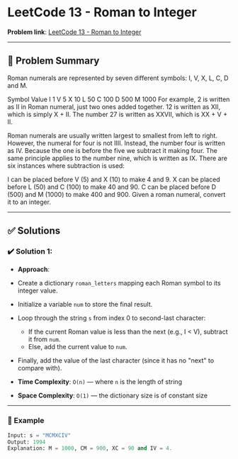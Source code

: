 # LeetCode 13 - Roman to Integer

**Problem link**: [LeetCode 13 - Roman to Integer](https://leetcode.com/problems/roman-to-integer/)

---

## 🧠 Problem Summary

Roman numerals are represented by seven different symbols: I, V, X, L, C, D and M.

Symbol       Value
I             1
V             5
X             10
L             50
C             100
D             500
M             1000
For example, 2 is written as II in Roman numeral, just two ones added together. 12 is written as XII, which is simply X + II. The number 27 is written as XXVII, which is XX + V + II.

Roman numerals are usually written largest to smallest from left to right. However, the numeral for four is not IIII. Instead, the number four is written as IV. Because the one is before the five we subtract it making four. The same principle applies to the number nine, which is written as IX. There are six instances where subtraction is used:

I can be placed before V (5) and X (10) to make 4 and 9. 
X can be placed before L (50) and C (100) to make 40 and 90. 
C can be placed before D (500) and M (1000) to make 400 and 900.
Given a roman numeral, convert it to an integer.

---

## ✅ Solutions

### ✔️ Solution 1: 

- **Approach**:
- Create a dictionary `roman_letters` mapping each Roman symbol to its integer value.
- Initialize a variable `num` to store the final result.
- Loop through the string `s` from index 0 to second-last character:
    - If the current Roman value is less than the next (e.g., I < V), subtract it from `num`.
    - Else, add the current value to `num`.
- Finally, add the value of the last character (since it has no "next" to compare with).

- **Time Complexity**: `O(n)` — where `n` is the length of string
- **Space Complexity**: `O(1)` — the dictionary size is of constant size

---

### 🔎 Example

```python
Input: s = "MCMXCIV"
Output: 1994
Explanation: M = 1000, CM = 900, XC = 90 and IV = 4.
```